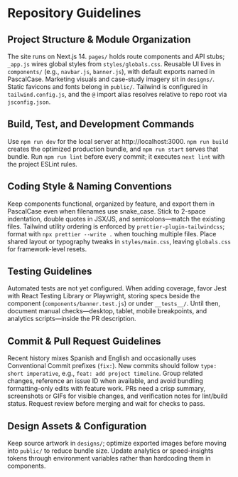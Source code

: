 # Repository Guidelines

## Project Structure & Module Organization
The site runs on Next.js 14. `pages/` holds route components and API stubs; `_app.js` wires global styles from `styles/globals.css`. Reusable UI lives in `components/` (e.g., `navbar.js`, `banner.js`), with default exports named in PascalCase. Marketing visuals and case-study imagery sit in `designs/`. Static favicons and fonts belong in `public/`. Tailwind is configured in `tailwind.config.js`, and the `@` import alias resolves relative to repo root via `jsconfig.json`.

## Build, Test, and Development Commands
Use `npm run dev` for the local server at http://localhost:3000. `npm run build` creates the optimized production bundle, and `npm run start` serves that bundle. Run `npm run lint` before every commit; it executes `next lint` with the project ESLint rules.

## Coding Style & Naming Conventions
Keep components functional, organized by feature, and export them in PascalCase even when filenames use snake_case. Stick to 2-space indentation, double quotes in JSX/JS, and semicolons—match the existing files. Tailwind utility ordering is enforced by `prettier-plugin-tailwindcss`; format with `npx prettier --write .` when touching multiple files. Place shared layout or typography tweaks in `styles/main.css`, leaving `globals.css` for framework-level resets.

## Testing Guidelines
Automated tests are not yet configured. When adding coverage, favor Jest with React Testing Library or Playwright, storing specs beside the component (`components/banner.test.js`) or under `__tests__/`. Until then, document manual checks—desktop, tablet, mobile breakpoints, and analytics scripts—inside the PR description.

## Commit & Pull Request Guidelines
Recent history mixes Spanish and English and occasionally uses Conventional Commit prefixes (`fix:`). New commits should follow `type: short imperative`, e.g., `feat: add project timeline`. Group related changes, reference an issue ID when available, and avoid bundling formatting-only edits with feature work. PRs need a crisp summary, screenshots or GIFs for visible changes, and verification notes for lint/build status. Request review before merging and wait for checks to pass.

## Design Assets & Configuration
Keep source artwork in `designs/`; optimize exported images before moving into `public/` to reduce bundle size. Update analytics or speed-insights tokens through environment variables rather than hardcoding them in components.
